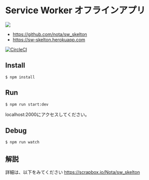 # Service Worker オフラインアプリ

![](https://gyazo.com/cbab2c429e373564e8fb40aac1f20647/raw)

- https://github.com/nota/sw_skelton
- https://sw-skelton.herokuapp.com

[![CircleCI](https://circleci.com/gh/nota/sw_skelton.svg?style=svg)](https://circleci.com/gh/nota/sw_skelton)

## Install

```
$ npm install
```

## Run

```
$ npm run start:dev
```

localhost:2000にアクセスしてください。

## Debug

```
$ npm run watch
```

## 解説

詳細は、以下をみてください
https://scrapbox.io/Nota/sw_skelton

